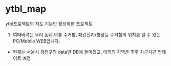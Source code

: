 # ytbl_map
ytbl프로젝트의 지도 기능만 활성화한 프로젝트

1. 여따버려는 우리 동네 의류 수거함, 폐건전지/형광등 수거함의 위치를 알 수 있는 PC/Mobile WEB입니다.
  - 현재는 서울시 광진구의 data만 DB에 들어있고, 이외의 지역은 추후 차근차근 업데이트 예정
